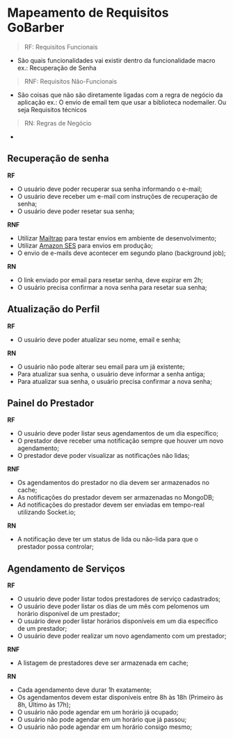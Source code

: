 # Mapeamento de Requisitos GoBarber

> RF: Requisitos Funcionais
  - São quais funcionalidades vai existir dentro da funcionalidade macro ex.: Recuperação de Senha
> RNF: Requisitos Não-Funcionais
  - São coisas que não são diretamente ligadas com a regra de negócio da aplicação ex.: O envio de email tem que usar a biblioteca nodemailer. Ou seja Requisitos técnicos
> RN: Regras de Negócio
  -

## Recuperação de senha

**RF**

- O usuário deve poder recuperar sua senha informando o e-mail;
- O usuário deve receber um e-mail com instruções de recuperação de senha;
- O usuário deve poder resetar sua senha;

**RNF**

- Utilizar [Mailtrap](https://mailtrap.io/) para testar envios em ambiente de desenvolvimento;
- Utilizar [Amazon SES](https://aws.amazon.com/pt/ses/) para envios em produção;
- O envio de e-mails deve acontecer em segundo plano (background job);

**RN**

- O link enviado por email para resetar senha, deve expirar em 2h;
- O usuário precisa confirmar a nova senha para resetar sua senha;

## Atualização do Perfil

**RF**

- O usuário deve poder atualizar seu nome, email e senha;

**RN**

- O usuário não pode alterar seu email para um já existente;
- Para atualizar sua senha, o usuário deve informar a senha antiga;
- Para atualizar sua senha, o usuário precisa confirmar a nova senha;

## Painel do Prestador

**RF**

- O usuário deve poder listar seus agendamentos de um dia específico;
- O prestador deve receber uma notificação sempre que houver um novo agendamento;
- O prestador deve poder visualizar as notificações não lidas;

**RNF**

- Os agendamentos do prestador no dia devem ser armazenados no cache;
- As notificações do prestador devem ser armazenadas no MongoDB;
- Ad notificações do prestador devem ser enviadas em tempo-real utilizando Socket.io;

**RN**

- A notificação deve ter um status de lida ou não-lida para que o prestador possa controlar;

## Agendamento de Serviços

**RF**

- O usuário deve poder listar todos prestadores de serviço cadastrados;
- O usuário deve poder listar os dias de um mês com pelomenos um horário disponível de um prestador;
- O usuário deve poder listar horários disponíveis em um dia específico de um prestador;
- O usuário deve poder realizar um novo agendamento com um prestador;

**RNF**

- A listagem de prestadores deve ser armazenada em cache;

**RN**

- Cada agendamento deve durar 1h exatamente;
- Os agendamentos devem estar disponíveis entre 8h às 18h (Primeiro às 8h, Último às 17h);
- O usuário não pode agendar em um horário já ocupado;
- O usuário não pode agendar em um horário que já passou;
- O usuário não pode agendar em um horário consigo mesmo;

